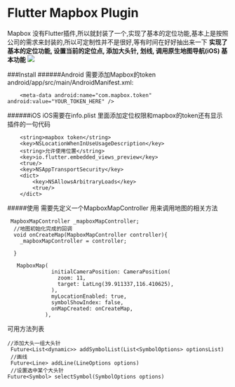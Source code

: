 # Flutter Mapbox Plugin
Mapbox 没有Flutter插件,所以就封装了一个,实现了基本的定位功能,基本上是按照公司的需求来封装的,所以可定制性并不是很好,等有时间在好好抽出来一下
**实现了
基本的定位功能,
设置当前的定位点,
添加大头针,
划线,
调用原生地图导航(iOS)
基本功能**
![](mapbox.gif)


###Install
######Android
需要添加Mapbox的token android/app/src/main/AndroidManifest.xml:
```<application ...
    <meta-data android:name="com.mapbox.token" android:value="YOUR_TOKEN_HERE" />
```
######iOS
iOS需要在info.plist 里面添加定位权限和mapbox的token还有显示插件的一句代码
```<key>MGLMapboxAccessToken</key>
	<string>mapbox token</string>
	<key>NSLocationWhenInUseUsageDescription</key>
	<string>允许使用位置</string>
	<key>io.flutter.embedded_views_preview</key>
	<true/>
	<key>NSAppTransportSecurity</key>
	<dict>
		<key>NSAllowsArbitraryLoads</key>
		<true/>
	</dict>
```

#####使用
需要先定义一个MapboxMapController 用来调用地图的相关方法


```
 MapboxMapController _mapboxMapController;
  //地图初始化完成的回调
  void onCreateMap(MapboxMapController controller){
    _mapboxMapController = controller;
    
  }
  
   MapboxMap(
              initialCameraPosition: CameraPosition(
                zoom: 11,
                target: LatLng(39.911337,116.410625),
              ),
              myLocationEnabled: true,
              symbolShowIndex: false,
              onMapCreated: onCreateMap,
            ),

```
可用方法列表
```
//添加大头一组大头针
 Future<List<dynamic>> addSymbolList(List<SymbolOptions> optionsList) 
 //画线
 Future<Line> addLine(LineOptions options)
 //设置选中某个大头针
Future<Symbol> selectSymbol(SymbolOptions options)
```

